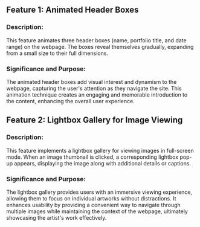 ## Feature 1: Animated Header Boxes
### Description: 
This feature animates three header boxes (name, portfolio title, and date range) on the webpage. The boxes reveal themselves gradually, expanding from a small size to their full dimensions.
### Significance and Purpose: 
The animated header boxes add visual interest and dynamism to the webpage, capturing the user's attention as they navigate the site. This animation technique creates an engaging and memorable introduction to the content, enhancing the overall user experience.

## Feature 2: Lightbox Gallery for Image Viewing</h2>
### Description: 
This feature implements a lightbox gallery for viewing images in full-screen mode. When an image thumbnail is clicked, a corresponding lightbox pop-up appears, displaying the image along with additional details or captions.
### Significance and Purpose: 
The lightbox gallery provides users with an immersive viewing experience, allowing them to focus on individual artworks without distractions. It enhances usability by providing a convenient way to navigate through multiple images while maintaining the context of the webpage, ultimately showcasing the artist's work effectively.
 
